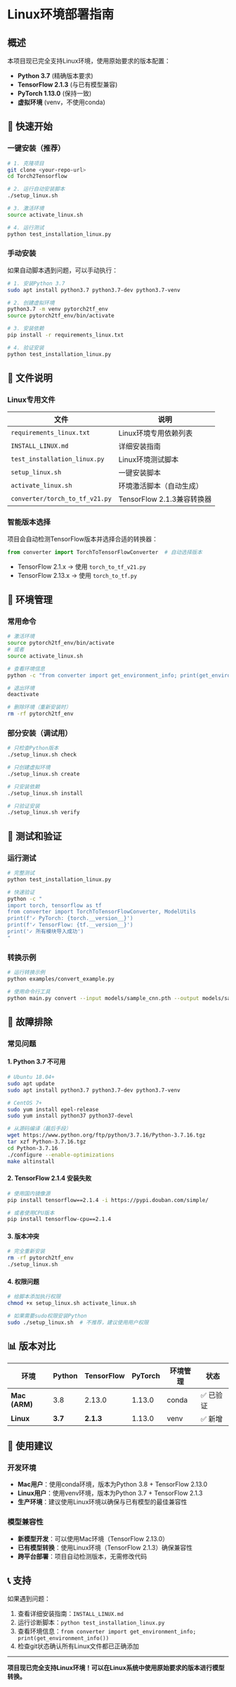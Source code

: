 # Linux环境部署指南

## 概述

本项目现已完全支持Linux环境，使用原始要求的版本配置：
- **Python 3.7** (精确版本要求)
- **TensorFlow 2.1.3** (与已有模型兼容)
- **PyTorch 1.13.0** (保持一致)
- **虚拟环境** (venv，不使用conda)

## 🚀 快速开始

### 一键安装（推荐）

```bash
# 1. 克隆项目
git clone <your-repo-url>
cd Torch2Tensorflow

# 2. 运行自动安装脚本
./setup_linux.sh

# 3. 激活环境
source activate_linux.sh

# 4. 运行测试
python test_installation_linux.py
```

### 手动安装

如果自动脚本遇到问题，可以手动执行：

```bash
# 1. 安装Python 3.7
sudo apt install python3.7 python3.7-dev python3.7-venv

# 2. 创建虚拟环境
python3.7 -m venv pytorch2tf_env
source pytorch2tf_env/bin/activate

# 3. 安装依赖
pip install -r requirements_linux.txt

# 4. 验证安装
python test_installation_linux.py
```

## 📁 文件说明

### Linux专用文件

| 文件 | 说明 |
|------|------|
| `requirements_linux.txt` | Linux环境专用依赖列表 |
| `INSTALL_LINUX.md` | 详细安装指南 |
| `test_installation_linux.py` | Linux环境测试脚本 |
| `setup_linux.sh` | 一键安装脚本 |
| `activate_linux.sh` | 环境激活脚本（自动生成） |
| `converter/torch_to_tf_v21.py` | TensorFlow 2.1.3兼容转换器 |

### 智能版本选择

项目会自动检测TensorFlow版本并选择合适的转换器：

```python
from converter import TorchToTensorFlowConverter  # 自动选择版本
```

- TensorFlow 2.1.x → 使用 `torch_to_tf_v21.py`
- TensorFlow 2.13.x → 使用 `torch_to_tf.py`

## 🔧 环境管理

### 常用命令

```bash
# 激活环境
source pytorch2tf_env/bin/activate
# 或者
source activate_linux.sh

# 查看环境信息
python -c "from converter import get_environment_info; print(get_environment_info())"

# 退出环境
deactivate

# 删除环境（重新安装时）
rm -rf pytorch2tf_env
```

### 部分安装（调试用）

```bash
# 只检查Python版本
./setup_linux.sh check

# 只创建虚拟环境
./setup_linux.sh create

# 只安装依赖
./setup_linux.sh install

# 只验证安装
./setup_linux.sh verify
```

## 🧪 测试和验证

### 运行测试

```bash
# 完整测试
python test_installation_linux.py

# 快速验证
python -c "
import torch, tensorflow as tf
from converter import TorchToTensorFlowConverter, ModelUtils
print(f'✓ PyTorch: {torch.__version__}')
print(f'✓ TensorFlow: {tf.__version__}')
print('✓ 所有模块导入成功')
"
```

### 转换示例

```bash
# 运行转换示例
python examples/convert_example.py

# 使用命令行工具
python main.py convert --input models/sample_cnn.pth --output models/sample_cnn_tf_linux
```

## 🐛 故障排除

### 常见问题

#### 1. Python 3.7 不可用

```bash
# Ubuntu 18.04+
sudo apt update
sudo apt install python3.7 python3.7-dev python3.7-venv

# CentOS 7+
sudo yum install epel-release
sudo yum install python37 python37-devel

# 从源码编译（最后手段）
wget https://www.python.org/ftp/python/3.7.16/Python-3.7.16.tgz
tar xzf Python-3.7.16.tgz
cd Python-3.7.16
./configure --enable-optimizations
make altinstall
```

#### 2. TensorFlow 2.1.4 安装失败

```bash
# 使用国内镜像源
pip install tensorflow==2.1.4 -i https://pypi.douban.com/simple/

# 或者使用CPU版本
pip install tensorflow-cpu==2.1.4
```

#### 3. 版本冲突

```bash
# 完全重新安装
rm -rf pytorch2tf_env
./setup_linux.sh
```

#### 4. 权限问题

```bash
# 给脚本添加执行权限
chmod +x setup_linux.sh activate_linux.sh

# 如果需要sudo权限安装Python
sudo ./setup_linux.sh  # 不推荐，建议使用用户权限
```

## 📊 版本对比

| 环境 | Python | TensorFlow | PyTorch | 环境管理 | 状态 |
|------|--------|------------|---------|----------|------|
| **Mac (ARM)** | 3.8 | 2.13.0 | 1.13.0 | conda | ✅ 已验证 |
| **Linux** | **3.7** | **2.1.3** | 1.13.0 | venv | ✅ 新增 |

## 🎯 使用建议

### 开发环境

- **Mac用户**：使用conda环境，版本为Python 3.8 + TensorFlow 2.13.0
- **Linux用户**：使用venv环境，版本为Python 3.7 + TensorFlow 2.1.3
- **生产环境**：建议使用Linux环境以确保与已有模型的最佳兼容性

### 模型兼容性

- **新模型开发**：可以使用Mac环境（TensorFlow 2.13.0）
- **已有模型转换**：使用Linux环境（TensorFlow 2.1.3）确保兼容性
- **跨平台部署**：项目自动检测版本，无需修改代码

## 📞 支持

如果遇到问题：

1. 查看详细安装指南：`INSTALL_LINUX.md`
2. 运行诊断脚本：`python test_installation_linux.py`
3. 查看环境信息：`from converter import get_environment_info; print(get_environment_info())`
4. 检查git状态确认所有Linux文件都已正确添加

---

**项目现已完全支持Linux环境！可以在Linux系统中使用原始要求的版本进行模型转换。** 